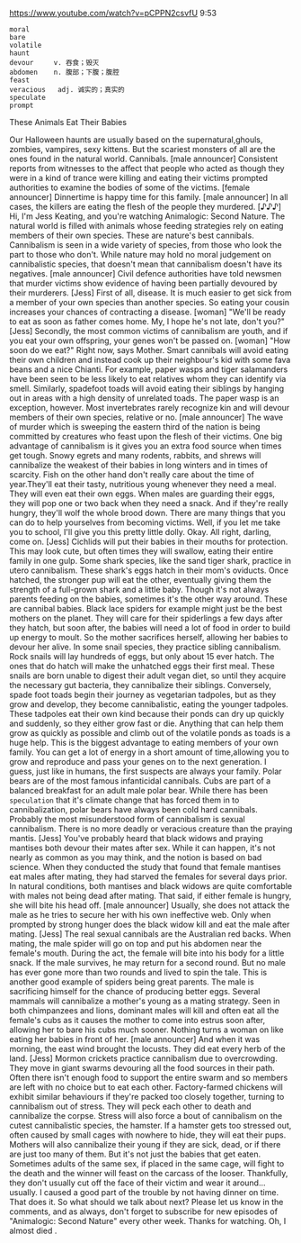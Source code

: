 https://www.youtube.com/watch?v=pCPPN2csvfU
9:53

```
moral  
bare      
volatile  
haunt  
devour     v. 吞食；毁灭
abdomen    n. 腹部；下腹；腹腔
feast      
veracious   adj. 诚实的；真实的    
speculate  
prompt    
```


These Animals Eat Their Babies

Our Halloween haunts are usually based on the supernatural,ghouls, zombies, vampires, sexy kittens. But the scariest monsters of all are the ones found in the natural world. Cannibals. [male announcer] Consistent reports from witnesses to the affect that people who acted as though they were in a kind of trance were killing and eating their victims prompted authorities to examine the bodies of some of the victims. [female announcer] Dinnertime is happy time for this family. [male announcer] In all cases, the killers are eating the flesh of the people they murdered. [♪♪♪] Hi, I'm Jess Keating, and you're watching Animalogic: Second Nature. The natural world is filled with animals whose feeding strategies rely on eating members of their own species. These are nature's best cannibals. Cannibalism is seen in a wide variety of species, from those who look the part to those who don't. While nature may hold no moral judgement on cannibalistic species, that doesn't mean that cannibalism doesn't have its negatives. [male announcer] Civil defence authorities have told newsmen that murder victims show evidence of having been partially devoured by their murderers. [Jess] First of all, disease. It is much easier to get sick from a member of your own species than another species. So eating your cousin increases your chances of contracting a disease. [woman] "We'll be ready to eat as soon as father comes home. My, I hope he's not late, don't you?" [Jess] Secondly, the most common victims of cannibalism are youth, and if you eat your own offspring, your genes won't be passed on. [woman] "How soon do we eat?" Right now, says Mother. Smart cannibals will avoid eating their own children and instead cook up their neighbour's kid with some fava beans and a nice Chianti. For example, paper wasps and tiger salamanders have been seen to be less likely to eat relatives whom they can identify via smell. Similarly, spadefoot toads will avoid eating their siblings by hanging out in areas with a high density of unrelated toads. The paper wasp is an exception, however. Most invertebrates rarely recognize kin and will devour members of their own species, relative or no. [male announcer] The wave of murder which is sweeping the eastern third of the nation is being committed by creatures who feast upon the flesh of their victims. One big advantage of cannibalism is it gives you an extra food source when times get tough. Snowy egrets and many rodents, rabbits, and shrews will cannibalize the weakest of their babies in long winters and in times of scarcity. Fish on the other hand don't really care about the time of year.They'll eat their tasty, nutritious young whenever they need a meal. They will even eat their own eggs. When males are guarding their eggs, they will pop one or two back when they need a snack. And if they're really hungry, they'll wolf the whole brood down. There are many things that you can do to help yourselves from becoming victims. Well, if you let me take you to school, I'll give you this pretty little dolly. Okay. All right, darling, come on. [Jess] Cichlids will put their babies in their mouths for protection. This may look cute, but often times they will swallow, eating their entire family in one gulp. Some shark species, like the sand tiger shark, practice in utero cannibalism. These shark's eggs hatch in their mom's oviducts. Once hatched, the stronger pup will eat the other, eventually giving them the strength of a full-grown shark and a little baby. Though it's not always parents feeding on the babies, sometimes it's the other way around. These are cannibal babies. Black lace spiders for example might just be the best mothers on the planet. They will care for their spiderlings a few days after they hatch, but soon after, the babies will need a lot of food in order to build up energy to moult. So the mother sacrifices herself, allowing her babies to devour her alive. In some snail species, they practice sibling cannibalism. Rock snails will lay hundreds of eggs, but only about 15 ever hatch. The ones that do hatch will make the unhatched eggs their first meal. These snails are born unable to digest their adult vegan diet, so until they acquire the necessary gut bacteria, they cannibalize their siblings. Conversely, spade foot toads begin their journey as vegetarian tadpoles, but as they grow and develop, they become cannibalistic, eating the younger tadpoles. These tadpoles eat their own kind because their ponds can dry up quickly and suddenly, so they either grow fast or die. Anything that can help them grow as quickly as possible and climb out of the volatile ponds as toads is a huge help. This is the biggest advantage to eating members of your own family. You can get a lot of energy in a short amount of time,allowing you to grow and reproduce and pass your genes on to the next generation. I guess, just like in humans, the first suspects are always your family. Polar bears are of the most famous infanticidal cannibals. Cubs are part of a balanced breakfast for an adult male polar bear. While there has been `speculation` that it's climate change that has forced them in to cannibalization, polar bears have always been cold hard cannibals. Probably the most misunderstood form of cannibalism is sexual cannibalism. There is no more deadly or veracious creature than the praying mantis. [Jess] You've probably heard that black widows and praying mantises both devour their mates after sex. While it can happen, it's not nearly as common as you may think, and the notion is based on bad science. When they conducted the study that found that female mantises eat males after mating, they had starved the females for several days prior. In natural conditions, both mantises and black widows are quite comfortable with males not being dead after mating. That said, if either female is hungry, she will bite his head off. [male announcer] Usually, she does not attack the male as he tries to secure her with his own ineffective web. Only when prompted by strong hunger does the black widow kill and eat the male after mating. [Jess] The real sexual cannibals are the Australian red backs. When mating, the male spider will go on top and put his abdomen near the female's mouth. During the act, the female will bite into his body for a little snack. If the male survives, he may return for a second round. But no male has ever gone more than two rounds and lived to spin the tale. This is another good example of spiders being great parents. The male is sacrificing himself for the chance of producing better eggs. Several mammals will cannibalize a mother's young as a mating strategy. Seen in both chimpanzees and lions, dominant males will kill and often eat all the female's cubs as it causes the mother to come into estrus soon after, allowing her to bare his cubs much sooner. Nothing turns a woman on like eating her babies in front of her. [male announcer] And when it was morning, the east wind brought the locusts. They did eat every herb of the land. [Jess] Mormon crickets practice cannibalism due to overcrowding. They move in giant swarms devouring all the food sources in their path. Often there isn't enough food to support the entire swarm and so members are left with no choice but to eat each other. Factory-farmed chickens will exhibit similar behaviours if they're packed too closely together, turning to cannibalism out of stress. They will peck each other to death and cannibalize the corpse. Stress will also force a bout of cannibalism on the cutest cannibalistic species, the hamster. If a hamster gets too stressed out, often caused by small cages with nowhere to hide, they will eat their pups. Mothers will also cannibalize their young if they are sick, dead, or if there are just too many of them. But it's not just the babies that get eaten. Sometimes adults of the same sex, if placed in the same cage, will fight to the death and the winner will feast on the carcass of the looser. Thankfully, they don't usually cut off the face of their victim and wear it around... usually. I caused a good part of the trouble by not having dinner on time. That does it. So what should we talk about next? Please let us know in the comments, and as always, don't forget to subscribe for new episodes of "Animalogic: Second Nature" every other week. Thanks for watching. Oh, I almost died . 